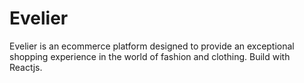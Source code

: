 # Evelier

Evelier is an ecommerce platform designed to provide an exceptional shopping experience in the world of fashion and clothing.
Build with Reactjs.
